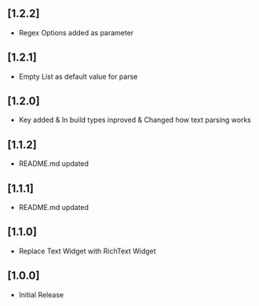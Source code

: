 ## [1.2.2]

- Regex Options added as parameter

## [1.2.1]

- Empty List as default value for parse

## [1.2.0]

- Key added & In build types inproved & Changed how text parsing works

## [1.1.2]

- README.md updated

## [1.1.1]

- README.md updated

## [1.1.0]

- Replace Text Widget with RichText Widget

## [1.0.0]

- Initial Release
